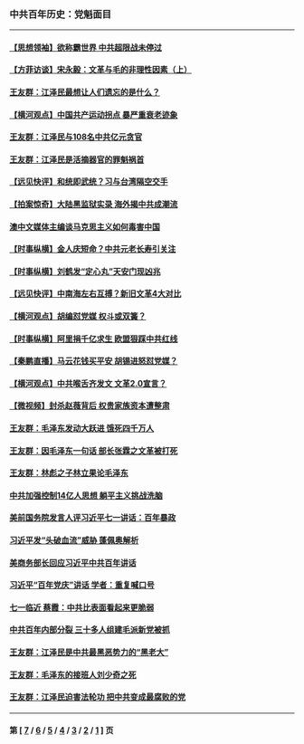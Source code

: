 ### 中共百年历史：党魁面目
---
#### [【思想领袖】欲称霸世界 中共超限战未停过](../../pages/nf1176107/n13745142.md?12210430) 
#### [【方菲访谈】宋永毅：文革与毛的非理性因素（上）](../../pages/nf1176107/n13469956.md?12210430) 
#### [王友群：江泽民最想让人们遗忘的是什么？](../../pages/nf1176107/n13408949.md?12210430) 
#### [【横河观点】中国共产运动拐点 暴严重衰老迹象](../../pages/nf1176107/n13388333.md?12210430) 
#### [王友群：江泽民与108名中共亿元贪官](../../pages/nf1176107/n13352358.md?12210430) 
#### [王友群：江泽民是活摘器官的罪魁祸首](../../pages/nf1176107/n13336903.md?12210430) 
#### [【远见快评】和统即武统？习与台湾隔空交手](../../pages/nf1176107/n13297739.md?12210430) 
#### [【拍案惊奇】大陆黑监狱实录 海外揭中共成潮流](../../pages/nf1176107/n13288853.md?12210430) 
#### [澳中文媒体主编谈马克思主义如何毒害中国](../../pages/nf1176107/n13257387.md?12210430) 
#### [【时事纵横】金人庆短命？中共元老长寿引关注](../../pages/nf1176107/n13217934.md?12210430) 
#### [【时事纵横】刘鹤发“定心丸”天安门现凶兆](../../pages/nf1176107/n13215416.md?12210430) 
#### [【远见快评】中南海左右互搏？新旧文革4大对比](../../pages/nf1176107/n13214745.md?12210430) 
#### [【横河观点】胡编怼党媒 权斗或双簧？](../../pages/nf1176107/n13210864.md?12210430) 
#### [【时事纵横】阿里捐千亿求生 欧盟狠踩中共红线](../../pages/nf1176107/n13206431.md?12210430) 
#### [【秦鹏直播】马云花钱买平安 胡锡进怒怼党媒？](../../pages/nf1176107/n13206392.md?12210430) 
#### [【横河观点】中共喉舌齐发文 文革2.0宣言？](../../pages/nf1176107/n13201248.md?12210430) 
#### [【微视频】封杀赵薇背后 权贵家族资本遭整肃](../../pages/nf1176107/n13197798.md?12210430) 
#### [王友群：毛泽东发动大跃进 饿死四千万人](../../pages/nf1176107/n13177158.md?12210430) 
#### [王友群：因毛泽东一句话 部长张霖之文革被打死](../../pages/nf1176107/n13161711.md?12210430) 
#### [王友群：林彪之子林立果论毛泽东](../../pages/nf1176107/n13128622.md?12210430) 
#### [中共加强控制14亿人思想 躺平主义挑战洗脑](../../pages/nf1176107/n13094299.md?12210430) 
#### [美前国务院发言人评习近平七一讲话：百年暴政](../../pages/nf1176107/n13066986.md?12210430) 
#### [习近平发“头破血流”威胁 蓬佩奥解析](../../pages/nf1176107/n13063604.md?12210430) 
#### [美商务部长回应习近平中共百年讲话](../../pages/nf1176107/n13062903.md?12210430) 
#### [习近平“百年党庆”讲话 学者：重复喊口号](../../pages/nf1176107/n13061411.md?12210430) 
#### [七一临近 蔡霞：中共比表面看起来更脆弱](../../pages/nf1176107/n13056418.md?12210430) 
#### [中共百年内部分裂 三十多人组建毛派新党被抓](../../pages/nf1176107/n13044023.md?12210430) 
#### [王友群：江泽民是中共最黑恶势力的“黑老大”](../../pages/nf1176107/n13022180.md?12210430) 
#### [王友群：毛泽东的接班人刘少奇之死](../../pages/nf1176107/n12991772.md?12210430) 
#### [王友群：江泽民迫害法轮功 把中共变成最腐败的党](../../pages/nf1176107/n12947347.md?12210430) 

---
#### 第 [ [7](./7.md?12210430) / [6](./6.md?12210430) / [5](./5.md?12210430) / [4](./4.md?12210430) / [3](./3.md?12210430) / [2](./2.md?12210430) / [1](./1.md?12210430) ] 页
